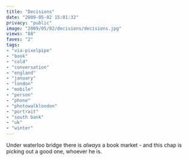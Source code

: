 ```yaml
---
title: "Decisions"
date: "2009-05-02 15:01:32"
privacy: "public"
image: "2009/05/02/decisions/decisions.jpg"
views: "88"
faves: "2"
tags:
- "via-pixelpipe"
- "book"
- "cold"
- "conversation"
- "england"
- "january"
- "london"
- "mobile"
- "person"
- "phone"
- "photowalklondon"
- "portrait"
- "south bank"
- "uk"
- "winter"
---
```

Under waterloo bridge there is *always* a book market - and this chap is picking out a good one, whoever he is.<a href="/photos/2009/05/03/decisions"></a>
